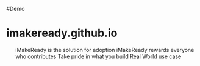 #Demo

# imakeready.github.io
<ul>
<l>iMakeReady is the solution for adoption</l>
<l>iMakeReady rewards everyone who contributes</l>
<l>Take pride in what you build</l>
<l>Real World use case</l>
<l></l>
